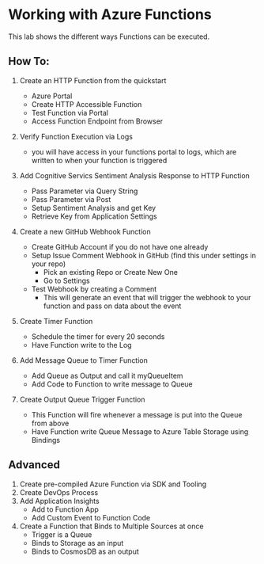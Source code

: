 # Working with Azure Functions

This lab shows the different ways Functions can be executed.

## How To:

1. Create an HTTP Function from the quickstart
	* Azure Portal
	* Create HTTP Accessible Function
	* Test Function via Portal
	* Access Function Endpoint from Browser

2. Verify Function Execution via Logs
	- you will have access in your functions portal to logs, which are written to when your function is triggered

3. Add Cognitive Servics Sentiment Analysis Response to HTTP Function
	* Pass Parameter via Query String
	* Pass Parameter via Post
	* Setup Sentiment Analysis and get Key
	* Retrieve Key from Application Settings

4. Create a new GitHub Webhook Function
	* Create GitHub Account if you do not have one already
	* Setup Issue Comment Webhook in GitHub (find this under settings in your repo)
		- Pick an existing Repo or Create New One
		- Go to Settings
	* Test Webhook by creating a Comment
		- This will generate an event that will trigger the webhook to your function and pass on data about the event

5. Create Timer Function
	* Schedule the timer for every 20 seconds
	* Have Function write to the Log

6. Add Message Queue to Timer Function
	* Add Queue as Output and call it myQueueItem
	* Add Code to Function to write message to Queue

7. Create Output Queue Trigger Function
	* This Function will fire whenever a message is put into the Queue from above
	* Have Function write Queue Message to Azure Table Storage using Bindings

## Advanced

1. Create pre-compiled Azure Function via SDK and Tooling
2. Create DevOps Process
3. Add Application Insights
	* Add to Function App
	* Add Custom Event to Function Code
4. Create a Function that Binds to Multiple Sources at once
	* Trigger is a Queue
	* Binds to Storage as an input
	* Binds to CosmosDB as an output